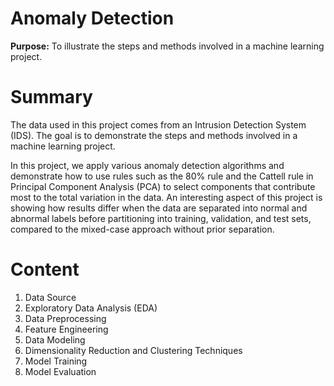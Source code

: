 # Anomaly Detection
**Purpose:** To illustrate the steps and methods involved in a machine learning project.

# Summary
The data used in this project comes from an Intrusion Detection System (IDS). The goal is to demonstrate the steps and methods involved in a machine learning project.

In this project, we apply various anomaly detection algorithms and demonstrate how to use rules such as the 80% rule and the Cattell rule in Principal Component Analysis (PCA) to select components that contribute most to the total variation in the data. An interesting aspect of this project is showing how results differ when the data are separated into normal and abnormal labels before partitioning into training, validation, and test sets, compared to the mixed-case approach without prior separation.

# Content
1. Data Source
2. Exploratory Data Analysis (EDA)
3. Data Preprocessing
4. Feature Engineering
5. Data Modeling
6. Dimensionality Reduction and Clustering Techniques
7. Model Training
8. Model Evaluation

